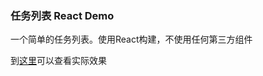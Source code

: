 <h3>任务列表 React Demo</h3>
<p>一个简单的任务列表。使用React构建，不使用任何第三方组件</p>
到<a href="https://codesandbox.io/s/github/Patrick-Ren/TodoList">这里</a>可以查看实际效果
